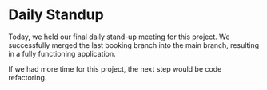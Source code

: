 # Daily Standup

Today, we held our final daily stand-up meeting for this project. We successfully merged the last booking branch into the main branch, resulting in a fully functioning application.

If we had more time for this project, the next step would be code refactoring.

